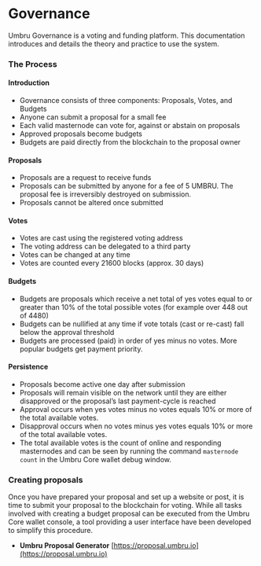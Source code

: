 # Governance

Umbru Governance is a voting and funding platform. This documentation introduces and details the theory and practice to use the system.

### The Process

#### Introduction

* Governance consists of three components: Proposals, Votes, and Budgets
* Anyone can submit a proposal for a small fee
* Each valid masternode can vote for, against or abstain on proposals
* Approved proposals become budgets
* Budgets are paid directly from the blockchain to the proposal owner

#### Proposals

* Proposals are a request to receive funds
* Proposals can be submitted by anyone for a fee of 5 UMBRU. The proposal fee is irreversibly destroyed on submission.
* Proposals cannot be altered once submitted

#### Votes

* Votes are cast using the registered voting address
* The voting address can be delegated to a third party
* Votes can be changed at any time
* Votes are counted every 21600 blocks \(approx. 30 days\)

#### Budgets

* Budgets are proposals which receive a net total of yes votes equal to or greater than 10% of the total possible votes \(for example over 448 out of 4480\)
* Budgets can be nullified at any time if vote totals \(cast or re-cast\) fall below the approval threshold
* Budgets are processed \(paid\) in order of yes minus no votes. More popular budgets get payment priority.

#### Persistence

* Proposals become active one day after submission
* Proposals will remain visible on the network until they are either disapproved or the proposal’s last payment-cycle is reached
* Approval occurs when yes votes minus no votes equals 10% or more of the total available votes.
* Disapproval occurs when no votes minus yes votes equals 10% or more of the total available votes.
* The total available votes is the count of online and responding masternodes and can be seen by running the command `masternode count` in the Umbru Core wallet debug window. 

### Creating proposals

Once you have prepared your proposal and set up a website or post, it is time to submit your proposal to the blockchain for voting. While all tasks involved with creating a budget proposal can be executed from the Umbru Core wallet console, a tool providing a user interface have been developed to simplify this procedure.

* **Umbru Proposal Generator** [https://proposal.umbru.io](https://proposal.umbru.io)

